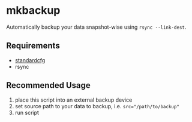 # mkbackup

Automatically backup your data snapshot-wise using ```rsync --link-dest```.

## Requirements

- [standardcfg](https://github.com/MitskiP/standardcfg)
- rsync

## Recommended Usage

1. place this script into an external backup device
2. set source path to your data to backup, i.e. ```src="/path/to/backup"```
3. run script
